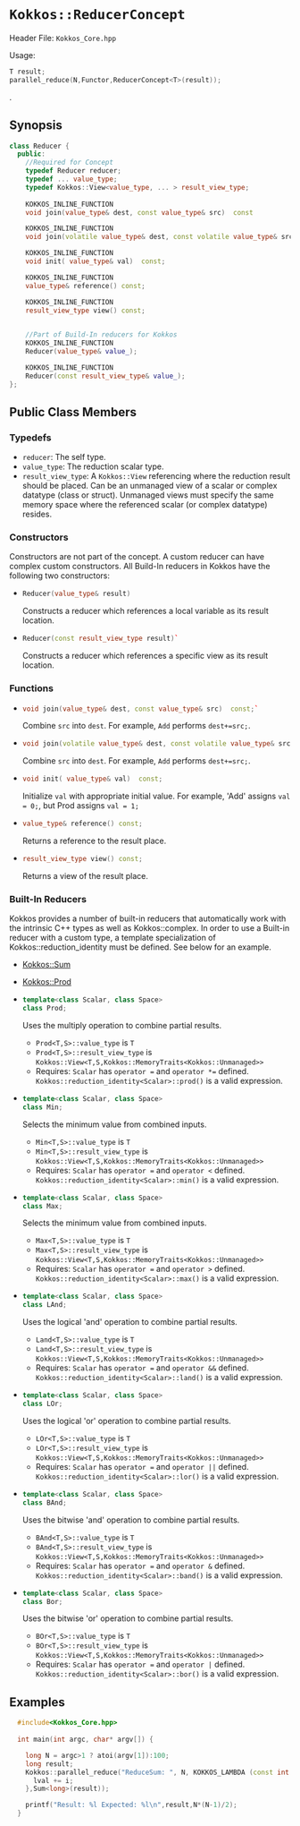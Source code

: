 # `Kokkos::ReducerConcept`

Header File: `Kokkos_Core.hpp`

Usage: 
  ```c++
  T result;
  parallel_reduce(N,Functor,ReducerConcept<T>(result));
  ```

. 

## Synopsis 
  ```c++
  class Reducer {
    public:
      //Required for Concept
      typedef Reducer reducer;
      typedef ... value_type;
      typedef Kokkos::View<value_type, ... > result_view_type;
      
      KOKKOS_INLINE_FUNCTION
      void join(value_type& dest, const value_type& src)  const

      KOKKOS_INLINE_FUNCTION
      void join(volatile value_type& dest, const volatile value_type& src) const;

      KOKKOS_INLINE_FUNCTION
      void init( value_type& val)  const;

      KOKKOS_INLINE_FUNCTION
      value_type& reference() const;

      KOKKOS_INLINE_FUNCTION
      result_view_type view() const;

      
      //Part of Build-In reducers for Kokkos
      KOKKOS_INLINE_FUNCTION
      Reducer(value_type& value_);

      KOKKOS_INLINE_FUNCTION
      Reducer(const result_view_type& value_);
  };
  ```

## Public Class Members

### Typedefs
   
 * `reducer`: The self type.
 * `value_type`: The reduction scalar type.
 * `result_view_type`: A `Kokkos::View` referencing where the reduction result should be placed. Can be an unmanaged view of a scalar or complex datatype (class or struct).  Unmanaged views must specify the same memory space where the referenced scalar (or complex datatype) resides.
### Constructors
 
 Constructors are not part of the concept. A custom reducer can have complex custom constructors. All Build-In reducers in Kokkos have the following two constructors:
 * ```c++
   Reducer(value_type& result)
   ```
   Constructs a reducer which references a local variable as its result location.  
 
 * ```c++
   Reducer(const result_view_type result)`
   ```
   Constructs a reducer which references a specific view as its result location.

### Functions

 * ```c++
   void join(value_type& dest, const value_type& src)  const;`
   ```
   Combine `src` into `dest`. For example, `Add` performs `dest+=src;`. 

 * ```c++
   void join(volatile value_type& dest, const volatile value_type& src) const;
   ```
   Combine `src` into `dest`. For example, `Add` performs `dest+=src;`. 

 * ```c++
   void init( value_type& val)  const;
   ```
   Initialize `val` with appropriate initial value. For example, 'Add' assigns `val = 0;`, but Prod assigns `val = 1;`   

 * ```c++
   value_type& reference() const;
   ```
   Returns a reference to the result place.

 * ```c++
   result_view_type view() const;
   ```
   Returns a view of the result place. 

### Built-In Reducers
Kokkos provides a number of built-in reducers that automatically work with the intrinsic C++ types as well as Kokkos::complex.  In order to use a Built-in reducer with a custom type, a template specialization of Kokkos::reduction_identity<CustomType> must be defined.  See below for an example.
 * [Kokkos::Sum](Kokkos%3A%3ASum)

 * [Kokkos::Prod](Kokkos%3A%3AProd)

 * ```c++
   template<class Scalar, class Space>
   class Prod;
   ```
   Uses the multiply operation to combine partial results.
   * `Prod<T,S>::value_type` is `T`
   * `Prod<T,S>::result_view_type` is `Kokkos::View<T,S,Kokkos::MemoryTraits<Kokkos::Unmanaged>>`
   * Requires: `Scalar` has `operator =` and `operator *=` defined. `Kokkos::reduction_identity<Scalar>::prod()` is a valid expression. 

 * ```c++
   template<class Scalar, class Space>
   class Min;
   ```
   Selects the minimum value from combined inputs.
   * `Min<T,S>::value_type` is `T`
   * `Min<T,S>::result_view_type` is `Kokkos::View<T,S,Kokkos::MemoryTraits<Kokkos::Unmanaged>>`
   * Requires: `Scalar` has `operator =` and `operator <` defined. `Kokkos::reduction_identity<Scalar>::min()` is a valid expression. 

 * ```c++
   template<class Scalar, class Space>
   class Max;
   ```
   Selects the minimum value from combined inputs.
   * `Max<T,S>::value_type` is `T`
   * `Max<T,S>::result_view_type` is `Kokkos::View<T,S,Kokkos::MemoryTraits<Kokkos::Unmanaged>>`
   * Requires: `Scalar` has `operator =` and `operator >` defined. `Kokkos::reduction_identity<Scalar>::max()` is a valid expression. 

 * ```c++
   template<class Scalar, class Space>
   class LAnd;
   ```
   Uses the logical 'and' operation to combine partial results.
   * `Land<T,S>::value_type` is `T`
   * `Land<T,S>::result_view_type` is `Kokkos::View<T,S,Kokkos::MemoryTraits<Kokkos::Unmanaged>>`
   * Requires: `Scalar` has `operator =` and `operator &&` defined. `Kokkos::reduction_identity<Scalar>::land()` is a valid expression. 

 * ```c++
   template<class Scalar, class Space>
   class LOr;
   ```
   Uses the logical 'or' operation to combine partial results.
   * `LOr<T,S>::value_type` is `T`
   * `LOr<T,S>::result_view_type` is `Kokkos::View<T,S,Kokkos::MemoryTraits<Kokkos::Unmanaged>>`
   * Requires: `Scalar` has `operator =` and `operator ||` defined. `Kokkos::reduction_identity<Scalar>::lor()` is a valid expression. 

 * ```c++
   template<class Scalar, class Space>
   class BAnd;
   ```
   Uses the bitwise 'and' operation to combine partial results.
   * `BAnd<T,S>::value_type` is `T`
   * `BAnd<T,S>::result_view_type` is `Kokkos::View<T,S,Kokkos::MemoryTraits<Kokkos::Unmanaged>>`
   * Requires: `Scalar` has `operator =` and `operator &` defined. `Kokkos::reduction_identity<Scalar>::band()` is a valid expression. 

 * ```c++
   template<class Scalar, class Space>
   class Bor;
   ```
   Uses the bitwise 'or' operation to combine partial results.
   * `BOr<T,S>::value_type` is `T`
   * `BOr<T,S>::result_view_type` is `Kokkos::View<T,S,Kokkos::MemoryTraits<Kokkos::Unmanaged>>`
   * Requires: `Scalar` has `operator =` and `operator |` defined. `Kokkos::reduction_identity<Scalar>::bor()` is a valid expression. 

## Examples

  ```c++
    #include<Kokkos_Core.hpp>
    
    int main(int argc, char* argv[]) {

      long N = argc>1 ? atoi(argv[1]):100; 
      long result;
      Kokkos::parallel_reduce("ReduceSum: ", N, KOKKOS_LAMBDA (const int i, long& lval) {
        lval += i;
      },Sum<long>(result));

      printf("Result: %l Expected: %l\n",result,N*(N-1)/2);
    }
  ```

